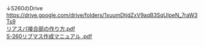 ↓S260のDrive  
https://drive.google.com/drive/folders/1xuumDtjdZxV9aqB3SqUlpeN_7raW3Ts9  
[リアスパ接合部の作り方.pdf](https://github.com/TeamBirdmanTrial/wiki/files/8474003/default.pdf)  
[S-260リブマス作成マニュアル .pdf](https://github.com/TeamBirdmanTrial/wiki/files/8474018/S-260.pdf)  

